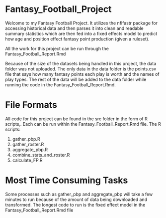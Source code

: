 # Fantasy_Football_Project
Welcome to my Fantasy Football Project. It utilizes the nflfastr package for accessing historical data and then parses it into clean and readable summary statistics which are then fed into a fixed effects model to predict how age and position effect fantasy point production (given a ruleset).

All the work for this project can be run through the Fantasy_Football_Report.Rmd

Because of the size of the datasets being handled in this project, the data folder was not uploaded. The only data in the data folder is the points.csv file that says how many fantasy points each play is worth and the names of play types. The rest of the data will be added to the data folder while running the code in the Fantasy_Football_Report.Rmd.

# File Formats
All code for this project can be found in the src folder in the form of R scripts,. Each can be run within the Fantasy_Football_Report.Rmd file. The R scripts:
1) gather_pbp.R
2) gather_roster.R
3) aggregate_pbp.R
4) combine_stats_and_roster.R
5) calculate_FP.R

# Most Time Consuming Tasks
Some processes such as gather_pbp and aggregate_pbp will take a few minutes to run because of the amount of data being downloaded and transformed. The longest code to run is the fixed effect model in the Fantasy_Football_Report.Rmd file
